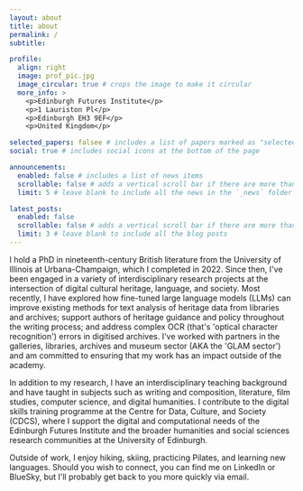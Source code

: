 ```yaml
---
layout: about
title: about
permalink: /
subtitle: 

profile:
  align: right
  image: prof_pic.jpg
  image_circular: true # crops the image to make it circular
  more_info: >
    <p>Edinburgh Futures Institute</p>
    <p>1 Lauriston Pl</p>
    <p>Edinburgh EH3 9EF</p>
    <p>United Kingdom</p>

selected_papers: falsee # includes a list of papers marked as "selected={true}"
social: true # includes social icons at the bottom of the page

announcements:
  enabled: false # includes a list of news items
  scrollable: false # adds a vertical scroll bar if there are more than 3 news items
  limit: 5 # leave blank to include all the news in the `_news` folder

latest_posts:
  enabled: false
  scrollable: false # adds a vertical scroll bar if there are more than 3 new posts items
  limit: 3 # leave blank to include all the blog posts
---
```




I hold a PhD in nineteenth-century British literature from the University of Illinois at Urbana-Champaign, which I completed in 2022. Since then, I've been engaged in a variety of interdisciplinary research projects at the intersection of digital cultural heritage, language, and society. Most recently, I have explored how fine-tuned large language models (LLMs) can improve existing methods for text analysis of heritage data from libraries and archives; support authors of heritage guidance and policy throughout the writing process; and address complex OCR (that's 'optical character recognition') errors in digitised archives. I've worked with partners in the galleries, libraries, archives and museum sector (AKA the 'GLAM sector') and am committed to ensuring that my work has an impact outside of the academy.

In addition to my research, I have an interdisciplinary teaching background and have taught in subjects such as writing and composition, literature, film studies, computer science, and digital humanities. I contribute to the digital skills training programme at the Centre for Data, Culture, and Society (CDCS), where I support the digital and computational needs of the Edinburgh Futures Institute and the broader humanities and social sciences research communities at the University of Edinburgh. 

Outside of work, I enjoy hiking, skiing, practicing Pilates, and learning new languages. Should you wish to connect, you can find me on LinkedIn or BlueSky, but I'll probably get back to you more quickly via email.
